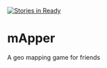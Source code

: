 [![Stories in Ready](https://badge.waffle.io/TheUsualSubsets/mApper.png?label=ready&title=Ready)](https://waffle.io/TheUsualSubsets/mApper)
# mApper
A geo mapping game for friends
